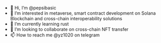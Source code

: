 - 👋 Hi, I’m @pepsibasic
- 👀 I’m interested in metaverse, smart contract development on Solana Blockchain and cross-chain interoperability solutions
- 🌱 I’m currently learning rust
- 💞️ I’m looking to collaborate on cross-chain NFT transfer
- 📫 How to reach me @yz1020 on telegram

<!---
pepsibasic/pepsibasic is a ✨ special ✨ repository because its `README.md` (this file) appears on your GitHub profile.
You can click the Preview link to take a look at your changes.
--->
